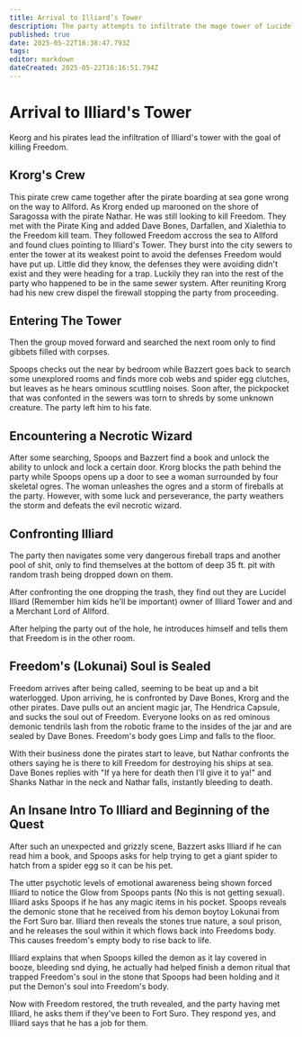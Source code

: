 ```yaml
---
title: Arrival to Illiard’s Tower
description: The party attempts to infiltrate the mage tower of Lucidel Illiard to find Freedom.
published: true
date: 2025-05-22T16:38:47.793Z
tags: 
editor: markdown
dateCreated: 2025-05-22T16:16:51.794Z
---
```


# Arrival to Illiard's Tower
Keorg and his pirates lead the infiltration of Illiard's tower with the goal of killing Freedom.


## Krorg's Crew
This pirate crew came together after the pirate boarding at sea gone wrong on the way to Allford. As Krorg ended up marooned on the shore of Saragossa with the pirate Nathar. He was still looking to kill Freedom. They met with the Pirate King and added Dave Bones, Darfallen, and Xialethia to the Freedom kill team. They followed Freedom accross the sea to Allford and found clues pointing to Illiard's Tower. They burst into the city sewers to enter the tower at its weakest point to avoid the defenses Freedom would have put up. Little did they know, the defenses they were avoiding didn't exist and they were heading for a trap. Luckily they ran into the rest of the party who happened to be in the same sewer system. After reuniting Krorg had his new crew dispel the firewall stopping the party from proceeding. 


## Entering The Tower
Then the group moved forward and searched the next room only to find gibbets filled with corpses.

Spoops checks out the near by bedroom while Bazzert goes back to search some unexplored rooms and finds more cob webs and spider egg clutches, but leaves as he hears ominous scuttling noises. Soon after, the pickpocket that was confonted in the sewers was torn to shreds by some unknown creature. The party left him to his fate.


## Encountering a Necrotic Wizard
After some searching, Spoops and Bazzert find a book and unlock the ability to unlock and lock a certain door. Krorg blocks the path behind the party while Spoops opens up a door to see a woman surrounded by four skeletal ogres. The woman unleashes the ogres and a storm of fireballs at the party. However, with some luck and perseverance, the party weathers the storm and defeats the evil necrotic wizard.


## Confronting Illiard
The party then navigates some very dangerous fireball traps and another pool of shit, only to find themselves at the bottom of deep 35 ft. pit with random trash being dropped down on them.

After confronting the one dropping the trash, they find out they are Lucidel Illiard (Remember him kids he'll be important) owner of Illiard Tower and and a Merchant Lord of Allford. 

After helping the party out of the hole, he introduces himself and tells them that Freedom is in the other room. 


## Freedom's (Lokunai) Soul is Sealed
Freedom arrives after being called, seeming to be beat up and a bit waterlogged. Upon arriving, he is confronted by Dave Bones, Krorg and the other pirates. Dave pulls out an ancient magic jar, The Hendrica Capsule, and sucks the soul out of Freedom. Everyone looks on as red ominous demonic tendrils lash from the robotic frame to the insides of the jar and are sealed by Dave Bones. Freedom's body goes Limp and falls to the floor.

With their business done the pirates start to leave, but Nathar confronts the others saying he is there to kill Freedom for destroying his ships at sea. Dave Bones replies with "If ya here for death then I'll give it to ya!" and Shanks Nathar in the neck and Nathar falls, instantly bleeding to death.


## An Insane Intro To Illiard and Beginning of the Quest
After such an unexpected and grizzly scene, Bazzert asks Illiard if he can read him a book, and Spoops asks for help trying to get a giant spider to hatch from a spider egg so it can be his pet.

The utter psychotic levels of emotional awareness being shown forced Illiard to notice the Glow from Spoops pants (No this is not getting sexual). Illiard asks Spoops if he has any magic items in his pocket. Spoops reveals the demonic stone that he received from his demon boytoy Lokunai from the Fort Suro bar. Illiard then reveals the stones true nature, a soul prison, and he releases the soul within it which flows back into Freedoms body. This causes freedom's empty body to rise back to life. 

Illiard explains that when Spoops killed the demon as it lay covered in booze, bleeding snd dying, he actually had helped finish a demon ritual that trapped Freedom's soul in the stone that Spoops had been holding and it put the Demon's soul into Freedom's body. 

Now with Freedom restored, the truth revealed, and the party having met Illiard, he asks them if they've been to Fort Suro. They respond yes, and Illiard says that he has a job for them.
